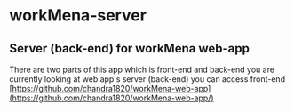 # workMena-server
## Server (back-end) for workMena web-app

There are two parts of this app which is front-end and back-end you are currently looking at web app's server (back-end) you can access front-end [https://github.com/chandra1820/workMena-web-app](https://github.com/chandra1820/workMena-web-app/)
